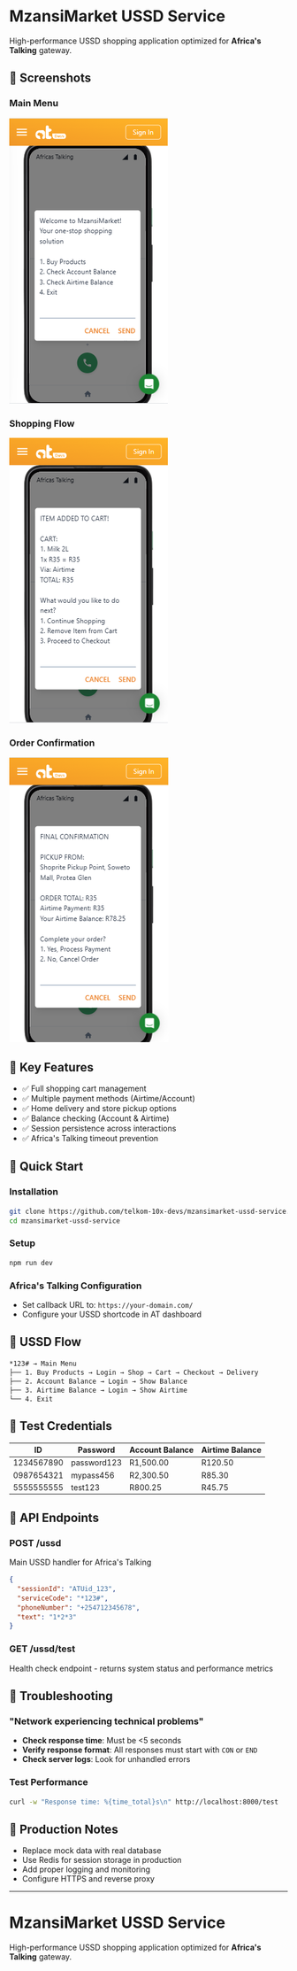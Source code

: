 # MzansiMarket USSD Service

High-performance USSD shopping application optimized for **Africa's Talking** gateway.

## 📸 Screenshots

### Main Menu

![USSD Main Menu](./screenshots/main-page.PNG)

### Shopping Flow

![Shopping Process](./screenshots/app-flow.PNG)

### Order Confirmation

![Order Complete](./screenshots/confirmation.PNG)

## 📄 Key Features

- ✅ Full shopping cart management
- ✅ Multiple payment methods (Airtime/Account)
- ✅ Home delivery and store pickup options
- ✅ Balance checking (Account & Airtime)
- ✅ Session persistence across interactions
- ✅ Africa's Talking timeout prevention

## 🚀 Quick Start

### Installation

```bash
git clone https://github.com/telkom-10x-devs/mzansimarket-ussd-service.git
cd mzansimarket-ussd-service
```

### Setup

```bash
npm run dev
```

### Africa's Talking Configuration

- Set callback URL to: `https://your-domain.com/`
- Configure your USSD shortcode in AT dashboard

## 📱 USSD Flow

```
*123# → Main Menu
├── 1. Buy Products → Login → Shop → Cart → Checkout → Delivery
├── 2. Account Balance → Login → Show Balance
├── 3. Airtime Balance → Login → Show Airtime
└── 4. Exit
```

## 🧪 Test Credentials

| ID         | Password    | Account Balance | Airtime Balance |
| ---------- | ----------- | --------------- | --------------- |
| 1234567890 | password123 | R1,500.00       | R120.50         |
| 0987654321 | mypass456   | R2,300.50       | R85.30          |
| 5555555555 | test123     | R800.25         | R45.75          |

## 🔌 API Endpoints

### POST /ussd

Main USSD handler for Africa's Talking

```json
{
  "sessionId": "ATUid_123",
  "serviceCode": "*123#",
  "phoneNumber": "+254712345678",
  "text": "1*2*3"
}
```

### GET /ussd/test

Health check endpoint - returns system status and performance metrics

## 🔧 Troubleshooting

### "Network experiencing technical problems"

- **Check response time**: Must be <5 seconds
- **Verify response format**: All responses must start with `CON` or `END`
- **Check server logs**: Look for unhandled errors

### Test Performance

```bash
curl -w "Response time: %{time_total}s\n" http://localhost:8000/test
```

## 🚢 Production Notes

- Replace mock data with real database
- Use Redis for session storage in production
- Add proper logging and monitoring
- Configure HTTPS and reverse proxy

---

# MzansiMarket USSD Service

High-performance USSD shopping application optimized for **Africa's Talking** gateway.
